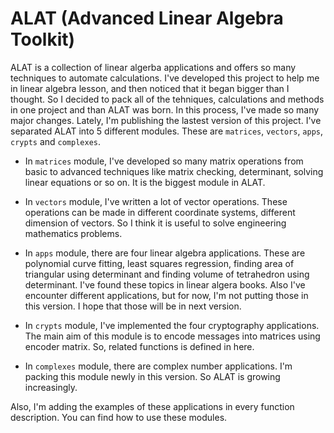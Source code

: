 # ALAT (Advanced Linear Algebra Toolkit) 

ALAT is a collection of linear algerba applications and offers so many techniques 
to automate calculations. I've developed this project to help me in linear algebra 
lesson, and then noticed that it began bigger than I thought. So I decided to pack 
all of the tehniques, calculations and methods in one project and than ALAT was 
born. In this process, I've made so many major changes. Lately, I'm publishing the 
lastest version of this project. I've separated ALAT into 5 different modules. 
These are `matrices`, `vectors`, `apps`, `crypts` and `complexes`.

+ In `matrices` module, I've developed so many matrix operations from basic to advanced 
techniques like matrix checking, determinant, solving linear equations or so on. It 
is the biggest module in ALAT.

+ In `vectors` module, I've written a lot of vector operations. These operations can be 
made in different coordinate systems, different dimension of vectors. So I think it 
is useful to solve engineering mathematics problems.

+ In `apps` module, there are four linear algebra applications. These are polynomial 
curve fitting, least squares regression, finding area of triangular using 
determinant and finding volume of tetrahedron using determinant. I've found 
these topics in linear algera books. Also I've encounter different applications, 
but for now, I'm not putting those in this version. I hope that those will be in 
next version.

+ In `crypts` module, I've implemented the four cryptography applications. The main aim 
of this module is to encode messages into matrices using encoder matrix. So, 
related functions is defined in here.

+ In `complexes` module, there are complex number applications. I'm packing this module 
newly in this version. So ALAT is growing increasingly.

Also, I'm adding the examples of these applications in every function description. 
You can find how to use these modules.

